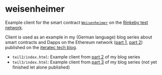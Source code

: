 # weisenheimer

Example client for the smart contract [`Weisenheimer`](https://github.com/owidder/iteraBlog/blob/master/weisenheimer/contract/Weisenheimer.sol) 
on the [Rinkeby test network](https://rinkeby.etherscan.io/address/0x245eDE9dac68B84f329e21024E0083ce432700f9#code).

Client is used as an example in my (German language) blog series about smart contracts and Dapps 
on the Ethereum network ([part 1](https://www.iteratec.de/tech-blog/artikel/tldr-smart-contracts-fuer-eilige-teil-1-blockchain-tutorial/), 
[part 2](https://www.iteratec.de/tech-blog/artikel/tldr-smart-contracts-fuer-eilige-teil-2-blockchain-tutorial-1/))
published on the [iteratec tech blog](https://www.iteratec.de/tech-blog/).  

* `teil2/index.html`: Example client from [part 2](https://www.iteratec.de/tech-blog/artikel/tldr-smart-contracts-fuer-eilige-teil-2-blockchain-tutorial-1/) of my blog series 
* `teil3/index.html`: Example client from [part 3](https://github.com/owidder/blog/blob/master/iterablog/dappPart02.md) of my blog series (not yet finished let alone published)
